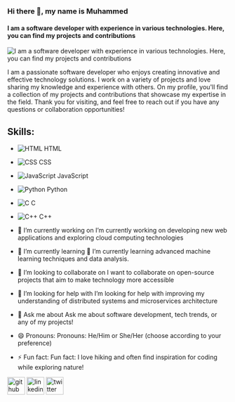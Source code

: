### Hi there 👋, my name is Muhammed
#### I am a software developer with experience in various technologies. Here, you can find my projects and contributions
![I am a software developer with experience in various technologies. Here, you can find my projects and contributions](https://arturssmirnovs.github.io/github-profile-readme-generator/images/banner.png)

I am a passionate software developer who enjoys creating innovative and effective technology solutions. I work on a variety of projects and love sharing my knowledge and experience with others. On my profile, you'll find a collection of my projects and contributions that showcase my expertise in the field. Thank you for visiting, and feel free to reach out if you have any questions or collaboration opportunities!

## Skills: 
- ![HTML](https://img.icons8.com/color/20/000000/html-5.png) HTML
- ![CSS](https://img.icons8.com/color/20/000000/css3.png) CSS
- ![JavaScript](https://img.icons8.com/color/20/000000/javascript.png) JavaScript
- ![Python](https://img.icons8.com/color/20/000000/python.png) Python
- ![C](https://img.icons8.com/color/20/000000/c-programming.png) C
- ![C++](https://img.icons8.com/color/20/000000/c-plus-plus-logo.png) C++

- 🔭 I’m currently working on I’m currently working on developing new web applications and exploring cloud computing technologies 
- 🌱 I’m currently learning 🌱 I’m currently learning advanced machine learning techniques and data analysis. 
- 👯 I’m looking to collaborate on I want to collaborate on open-source projects that aim to make technology more accessible 
- 🤔 I’m looking for help with I’m looking for help with improving my understanding of distributed systems and microservices architecture 
- 💬 Ask me about  Ask me about software development, tech trends, or any of my projects! 
- 😄 Pronouns: Pronouns: He/Him or She/Her (choose according to your preference) 
- ⚡ Fun fact:  Fun fact: I love hiking and often find inspiration for coding while exploring nature! 

 [<img src='https://cdn.jsdelivr.net/npm/simple-icons@3.0.1/icons/github.svg' alt='github' height='40'>](https://github.com/mm7mm)    [<img src='https://cdn.jsdelivr.net/npm/simple-icons@3.0.1/icons/linkedin.svg' alt='linkedin' height='40'>](https://www.linkedin.com/in/mohamed-abdalrazeq-4a0b2a2b7/)   [<img src='https://cdn.jsdelivr.net/npm/simple-icons@3.0.1/icons/twitter.svg' alt='twitter' height='40'>](https://twitter.com/m7mmd_abd)  

